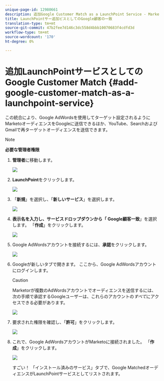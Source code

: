 ```yaml
---
unique-page-id: 12980661
description: 追加Google Customer Match as a LaunchPoint Service - Marketto Docs - Product Documentation
title: LaunchPointサー追加ビスとしてのGoogle顧客の一致
translation-type: tm+mt
source-git-commit: 47b2fee7d146c3dc558d4bbb10070683f4cdfd3d
workflow-type: tm+mt
source-wordcount: '170'
ht-degree: 0%

---
```



# 追加LaunchPointサービスとしてのGoogle Customer Match {#add-google-customer-match-as-a-launchpoint-service}

この統合により、Google AdWordsを使用してターゲット設定されるようにMarketoオーディエンスをGoogleに送信できるほか、YouTube、SearchおよびGmailで再ターゲットオーディエンスを送信できます。

>[!NOTE]
>
>**必要な管理者権限**

1. **管理者**&#x200B;に移動します。

   ![](assets/admin.png)

1. **LaunchPoint**&#x200B;をクリックします。

   ![](assets/image2014-12-5-14-3a35-3a27.png)

1. 「**新規**」を選択し、「**新しいサービス**」を選択します。

   ![](assets/image2014-12-5-14-3a37-3a33.png)

1. **表示名&#x200B;**を入力し、**&#x200B;サービス&#x200B;**ドロップダウンから「** Google顧客一致**」を選択します。 「**作成**」をクリックします。

   ![](assets/chooseservice.png)

1. Google AdWordsアカウントを接続するには、**承認**&#x200B;をクリックします。

   ![](assets/authorizeaccount-1.png)

1. Googleが新しいタブで開きます。 ここから、Google AdWordsアカウントにログインします。

   >[!CAUTION]
   >
   >Marketorが複数のAdWordsアカウントでオーディエンスを送信するには、次の手順で承認するGoogleユーザーは、これらのアカウントの&#x200B;*すべて*&#x200B;にアクセスできる必要があります。

   ![](assets/chooseaccount.png)

1. 要求された権限を確認し、「**許可**」をクリックします。

   ![](assets/reviewpermissions.png)

1. これで、Google AdWordsアカウントがMarketoに接続されました。 「**作成**」をクリックします。

   ![](assets/authorizesuccess.png)

   すごい！ 「インストール済みのサービス」タブで、Google MatchedオーディエンスがLaunchPointサービスとしてリストされます。

